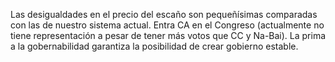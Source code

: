 Las desigualdades en el precio del escaño son pequeñísimas comparadas con las de nuestro sistema actual. Entra CA en el Congreso (actualmente no tiene representación a pesar de tener más votos que CC y Na-Bai). La prima a la gobernabilidad garantiza la posibilidad de crear gobierno estable.
